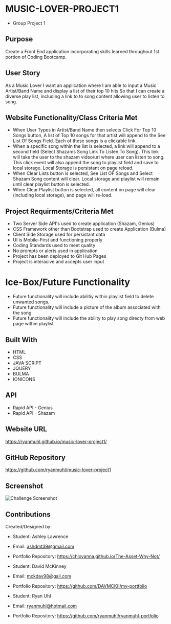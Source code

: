# MUSIC-LOVER-PROJECT1
* Group Project 1

## Purpose
Create a Front End application incorporating skills learned throughout 1st portion of Coding Bootcamp.

## User Story
As a Music Lover
I want an application where I am able to input a Music Artist/Band Name and display a list of their top 10 hits
So that I can create a diverse play list, including a link to to song content allowing user to listen to song.

## Website Functionality/Class Criteria Met
* When User Types in Artist/Band Name then selects Click For Top 10 Songs button,  A list of Top 10 songs for that artist will append to the See List Of Songs Field.  Each of these songs is a clickable link.  
* When a specific song within the list is selected, a link will append to a second field (Select Shazams Song Link To Listen To Song).  This link will take the user to the shazam video/url where user can listen to song. This click event will also append the song to playlist field and save to local storage.  Local Storage is persistant on page reload.
* When Clear Lists button is selected, See List OF Songs and Select Shazam Song content will clear.  Local storage and playlist will remain until clear playlist button is selected. 
* When Clear Playlist button is selected,  all content on page will clear (including local storage), and page will re-load.

## Project Requirments/Criteria Met
* Two Server Side API's used to create application (Shazam, Genius)
* CSS Framework other than Bootstrap used to create Application (Bulma)
* Client Side Storage used for persistant data 
* UI is Mobile-First and functioning properly
* Coding Standards used to meet quality 
* No prompts or alerts used in application
* Project has been deployed to Git Hub Pages
* Project is interacive and accepts user input 


# Ice-Box/Future Functionality
* Future functionality will include abilitiy within playlist field to delete unwanted songs.
* Future functionality will include a picture of the album associated with the song
* Future functionality will include the ability to play song directy from web page within playlist
  

## Built With
* HTML
* CSS
* JAVA SCRIPT
* JQUERY
* BULMA
* IONICONS

## API
* Rapid API - Genius
* Rapid API - Shazam


## Website URL
https://ryanmuhl.github.io/music-lover-project1/

## GitHub Repository
https://github.com/ryanmuhl/music-lover-project1

## Screenshot
![Challenge Screenshot](https://github.com/ryanmuhl/music-lover-project1/blob/feature/variables/assets/images/music-lover-screenshot.png.jpg)

## Contributions
Created/Designed by:

* Student: Ashley Lawrence
* Email: ashdmt39@gmail.com
* Portfolio Repository: https://chlovanna.github.io/The-Asset-Why-Not/

* Student: David McKinney
* Email: mckdav98@gail.com
* Portfolio Repository: https://github.com/DAVMCKII/my-portfolio

* Student: Ryan Uhl
* Email: ryanmuhl@hotmail.com
* Portfolio Repository: https://github.com/ryanmuhl/ryanmuhl-portfolio






